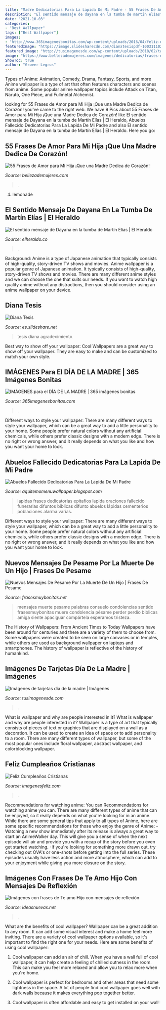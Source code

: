 ```yaml
---
title: "Madre Dedicatorias Para La Lapida De Mi Padre - 55 Frases De Amor Para Mi Hija ¡que Una Madre Dedica De Corazón!"
description: "El sentido mensaje de dayana en la tumba de martín elías"
date: "2021-10-03"
categories:
- "Best Wallpaper"
tags: ["Best Wallpaper"]
images:
- "http://www.365imagenesbonitas.com/wp-content/uploads/2016/04/feliz-dia-de-las-madres.jpg"
featuredImage: "https://image.slidesharecdn.com/dianatesispdf-100311102802-phpapp01/95/diana-tesis-4-728.jpg?cb=1268303303"
featured_image: "http://tusimagenesde.com/wp-content/uploads/2018/02/tarjetas-dia-de-la-madre-3.jpg"
image: "https://www.bellezademujeres.com/imagenes/dedicatorias/frases-de-amor-para-un-hijo.jpg"
ShowToc: true
author: "Grover Legros"
---
```



Types of Anime: Animation, Comedy, Drama, Fantasy, Sports, and more
Anime wallpaper is a type of art that often features characters and scenes from anime. Some popular anime wallpaper topics include Attack on Titan, Naruto, One Piece, and Fullmetal Alchemist.

	

		
looking for 55 Frases de Amor para Mi Hija ¡Que una Madre Dedica de Corazón! you've came to the right web. We have 9 Pics about 55 Frases de Amor para Mi Hija ¡Que una Madre Dedica de Corazón! like El sentido mensaje de Dayana en la tumba de Martín Elías | El Heraldo, Abuelos Fallecido Dedicatorias Para La Lapida De Mi Padre and also El sentido mensaje de Dayana en la tumba de Martín Elías | El Heraldo. Here you go:
		
    
## 55 Frases De Amor Para Mi Hija ¡Que Una Madre Dedica De Corazón!

<img loading=lazy src="https://www.bellezademujeres.com/imagenes/dedicatorias/frases-de-amor-para-un-hijo.jpg" onerror="this.onerror=null;this.src='https://tse1.mm.bing.net/th?id=OIP.Pr6o3SrxfcuB9QanO7aGHQHaE8&amp;pid=15.1';" alt="55 Frases de Amor para Mi Hija ¡Que una Madre Dedica de Corazón!">

_Source: bellezademujeres.com_

>. 

	

4. lemonade 

    
## El Sentido Mensaje De Dayana En La Tumba De Martín Elías | El Heraldo

<img loading=lazy src="https://www.elheraldo.co/sites/default/files/articulo/2017/05/24/epitafio_martin_elias.jpg" onerror="this.onerror=null;this.src='https://tse2.mm.bing.net/th?id=OIP.2YMOyemaj0Lmipj3JGrd1gE8DF&amp;pid=15.1';" alt="El sentido mensaje de Dayana en la tumba de Martín Elías | El Heraldo">

_Source: elheraldo.co_

>. 

	

Background: Anime is a type of Japanese animation that typically consists of high-quality, story-driven TV shows and movies.
Anime wallpaper is a popular genre of Japanese animation. It typically consists of high-quality, story-driven TV shows and movies. There are many different anime styles and we can choose the one that suits our needs. If you want to watch high quality anime without any distractions, then you should consider using an anime wallpaper on your device.

    
## Diana Tesis

<img loading=lazy src="https://image.slidesharecdn.com/dianatesispdf-100311102802-phpapp01/95/diana-tesis-4-728.jpg?cb=1268303303" onerror="this.onerror=null;this.src='https://tse2.mm.bing.net/th?id=OIP._BrKu3hDcz_2KCNh9OlzTAHaKh&amp;pid=15.1';" alt="Diana Tesis">

_Source: es.slideshare.net_

>tesis diana agradecimiento. 

	

Best way to show off your wallpaper:
Cool Wallpapers are a great way to show off your wallpaper. They are easy to make and can be customized to match your own style.

    
## IMÁGENES Para El DÍA DE LA MADRE | 365 Imágenes Bonitas

<img loading=lazy src="http://www.365imagenesbonitas.com/wp-content/uploads/2016/04/feliz-dia-de-las-madres.jpg" onerror="this.onerror=null;this.src='https://tse3.mm.bing.net/th?id=OIP.rQNrkC6bQJXOYJzQPAYzTAHaD-&amp;pid=15.1';" alt="IMÁGENES para el DÍA DE LA MADRE | 365 imágenes bonitas">

_Source: 365imagenesbonitas.com_

>. 

	

Different ways to style your wallpaper:
There are many different ways to style your wallpaper, which can be a great way to add a little personality to your home. Some people prefer natural colors without any artificial chemicals, while others prefer classic designs with a modern edge. There is no right or wrong answer, and it really depends on what you like and how you want your home to look.

    
## Abuelos Fallecido Dedicatorias Para La Lapida De Mi Padre

<img loading=lazy src="https://i.pinimg.com/originals/24/1f/06/241f0655cd39f936b14a94a8db7f94e8.jpg" onerror="this.onerror=null;this.src='https://tse3.mm.bing.net/th?id=OIP._e-DHqRJLgQXOP0L-ZZ0MQHaFj&amp;pid=15.1';" alt="Abuelos Fallecido Dedicatorias Para La Lapida De Mi Padre">

_Source: aquitemomenuwallpaper.blogspot.com_

>lapidas frases dedicatorias epitafios lapida oraciones fallecido funerarias difuntos biblicas difunto abuelos lápidas cementerios poblaciones alarma varias. 

	

Different ways to style your wallpaper:
There are many different ways to style your wallpaper, which can be a great way to add a little personality to your home. Some people prefer natural colors without any artificial chemicals, while others prefer classic designs with a modern edge. There is no right or wrong answer, and it really depends on what you like and how you want your home to look.

    
## Nuevos Mensajes De Pesame Por La Muerte De Un Hijo | Frases De Pesame

<img loading=lazy src="https://www.frasesmuybonitas.net/wp-content/uploads/2016/06/mensajes-de-pesame11.jpg" onerror="this.onerror=null;this.src='https://tse4.mm.bing.net/th?id=OIP.bIQmBVG4BYuaILg9aIehEQAAAA&amp;pid=15.1';" alt="Nuevos Mensajes De Pesame Por La Muerte De Un Hijo | Frases De Pesame">

_Source: frasesmuybonitas.net_

>mensajes muerte pesame palabras consuelo condolencias sentido frasesmuybonitas muere condolencia pésame perder perdio biblicas amiga siente apaciguar compártela esperamos tristeza. 

	

The History of Wallpapers: From Ancient Times to Today
Wallpapers have been around for centuries and there are a variety of them to choose from. Some wallpapers were created to be seen on large canvases or in temples, while others are used as background wallpaper on laptops and smartphones. The history of wallpaper is reflective of the history of humankind.

    
## Imágenes De Tarjetas Día De La Madre | Imágenes

<img loading=lazy src="http://tusimagenesde.com/wp-content/uploads/2018/02/tarjetas-dia-de-la-madre-3.jpg" onerror="this.onerror=null;this.src='https://tse3.mm.bing.net/th?id=OIP.QU9m2crdk1_tnolXPx1OzwHaFj&amp;pid=15.1';" alt="Imágenes de tarjetas día de la madre | Imágenes">

_Source: tusimagenesde.com_

>. 

	

What is wallpaper and why are people interested in it?
What is wallpaper and why are people interested in it?
Wallpaper is a type of art that typically consists of pieces of text or graphics that are displayed on a wall as a decoration. It can be used to create an idea of space or to add personality to a room. There are many different types of wallpaper, but some of the most popular ones include floral wallpaper, abstract wallpaper, and colorblocking wallpaper.

    
## Feliz Cumpleaños Cristianas

<img loading=lazy src="https://4.bp.blogspot.com/-dgcq_3609Io/WlalQYtePDI/AAAAAAABtYE/i8J-6Jfkb50l_KtOyVaBfNQQzLPtZJiPwCK4BGAYYCw/s320/feliz-cumpleanos-frases-cristianas-mama.jpg" onerror="this.onerror=null;this.src='https://tse4.mm.bing.net/th?id=OIP.GF3Za6YQcWkH-6y2FBUuGwAAAA&amp;pid=15.1';" alt="Feliz Cumpleaños Cristianas">

_Source: imagenesfeliz.com_

>. 

	

Recommendations for watching anime: You can
Recommendations for watching anime you can. There are many different types of anime that can be enjoyed, so it really depends on what you're looking for in an anime. While there are some general tips that apply to all types of Anime, here are some specific recommendations for those who enjoy the genre of Anime: 
-Watching a new show immediately after its release is always a great way to start an AnimeWalker day. This will give you a sense of when the next episode will air and provide you with a recap of the story before you even get started watching. 
-If you're looking for something more drawn out, try checking out OVA's or one-shots before getting into the full series. These episodes usually have less action and more atmosphere, which can add to your enjoyment while giving you more closure on the story.

    
## Imágenes Con Frases De Te Amo Hijo Con Mensajes De Reflexión

<img loading=lazy src="http://ideasnuevas.net/wp-content/uploads/2016/07/lo-que-he-aprendido-de-mi-hijo.jpg" onerror="this.onerror=null;this.src='https://tse3.mm.bing.net/th?id=OIP.l_Qjgu1eLHr7hHfATaxuGAHaIU&amp;pid=15.1';" alt="Imágenes con frases de Te amo Hijo con mensajes de reflexión">

_Source: ideasnuevas.net_

>. 

	

What are the benefits of cool wallpaper?
Wallpaper can be a great addition to any room. It can add some visual interest and make a home feel more inviting. There are a variety of cool wallpaper options available, so it's important to find the right one for your needs. Here are some benefits of using cool wallpaper: 
1. Cool wallpaper can add an air of chill. When you have a wall full of cool wallpaper, it can help create a feeling of chilled outness in the room. This can make you feel more relaxed and allow you to relax more when you're home. 

2. Cool wallpaper is perfect for bedrooms and other areas that need some lightness in the space. A lot of people find cool wallpaper goes well with dark walls because it makes everything pop together better. 

3. Cool wallpaper is often affordable and easy to get installed on your wall!

